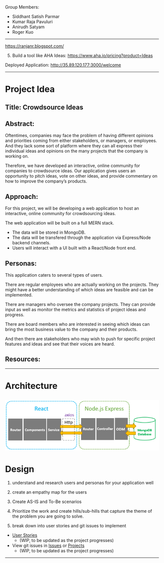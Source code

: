 Group Members:
- Siddhant Satish Parmar
- Kumar Raja Pavuluri
- Anirudh Satyam
- Roger Kuo

---
https://ranjanr.blogspot.com/

5. Build a tool like AHA Ideas: https://www.aha.io/pricing?product=Ideas

Deployed Application: 
http://35.89.120.177:3000/welcome

---
# Project Idea

## Title: Crowdsource Ideas

## Abstract:

Oftentimes, companies may face the problem of having different opinions and priorities coming from either stakeholders, or managers, or employees. And they lack some sort of platform where they can all express their individual ideas and opinions on the many projects that the company is working on. 

Therefore, we have developed an interactive, online community for companies to crowdsource ideas. Our application gives users an opportunity to pitch ideas, vote on other ideas, and provide commentary on how to improve the company’s products.

## Approach:

For this project, we will be developing a web application to host an interactive, online community for crowdsourcing ideas. 

The web application will be built on a full MERN stack. 
- The data will be stored in MongoDB. 
- The data will be transfered through the application via Express/Node backend channels. 
- Users will interact with a UI built with a React/Node front end.

## Personas:

This application caters to several types of users.

There are regular employees who are actually working on the projects. They might have a better understanding of which ideas are feasible and can be implemented.

There are managers who oversee the company projects. They can provide input as well as monitor the metrics and statistics of project ideas and progress.

There are board members who are interested in seeing which ideas can bring the most business value to the company and their products. 

And then there are stakeholders who may wish to push for specific project features and ideas and see that their voices are heard. 

## Resources:

---
# Architecture
![Architecture Diagram](https://github.com/sjsucmpe272SP22/crowdsource_ideas/blob/master/images/architecture_diagram.png)
---
# Design

1) understand and research users and personas for your application well

2) create an empathy map for the users

3) Create AS-IS and To-Be scenarios

4) Prioritize the work and create hills/sub-hills that capture the theme of the problem you are going to solve.

5) break down into user stories and git issues to implement
  - [User Stories](https://docs.google.com/document/d/1psgOoa0rQzueQ4U-ghOZa9sOsmnGalPGoc304E1liZU/edit?usp=sharing)
    - (WIP, to be updated as the project progresses)
  - View git issues in [Issues](https://github.com/sjsucmpe272SP22/crowdsource_ideas/issues) or [Projects](https://github.com/sjsucmpe272SP22/crowdsource_ideas/projects/1)
    - (WIP, to be updated as the project progresses)

---
